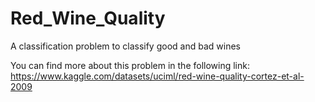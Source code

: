 # Red_Wine_Quality
A classification problem to classify good and bad wines

You can find more about this problem in the following link: https://www.kaggle.com/datasets/uciml/red-wine-quality-cortez-et-al-2009
